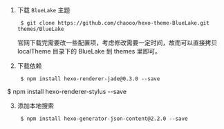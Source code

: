1. 下载 `BlueLake` 主题

		$ git clone https://github.com/chaooo/hexo-theme-BlueLake.git themes/BlueLake

	官网下载完需要改一些配置项，考虑修改需要一定时间，故而可以直接拷贝 localTheme 目录下的 BlueLake 到 themes 里即可。
	
	
2. 下载依赖

		$ npm install hexo-renderer-jade@0.3.0 --save
$ npm install hexo-renderer-stylus --save

3. 添加本地搜索

		$ npm install hexo-generator-json-content@2.2.0 --save